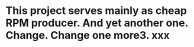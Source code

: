 # This project serves mainly as cheap RPM producer. And yet another one. Change. Change one more3. xxx
